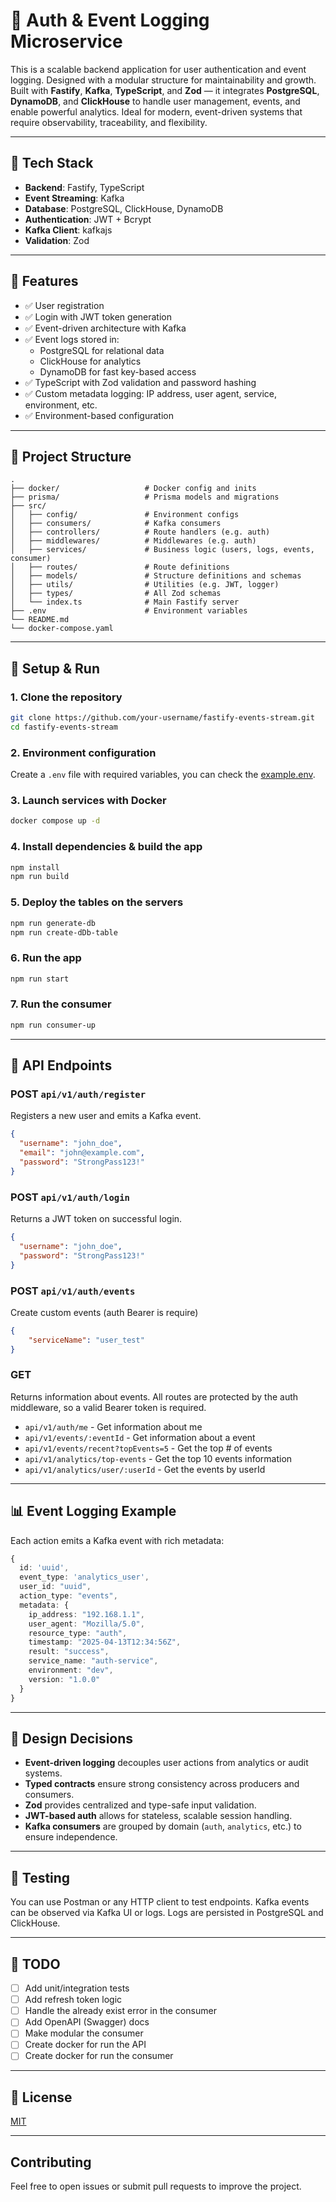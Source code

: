 
# 🔐 Auth & Event Logging Microservice

This is a scalable backend application for user authentication and event logging. Designed with a modular structure for maintainability and growth. Built with **Fastify**, **Kafka**, **TypeScript**, and **Zod** — it integrates **PostgreSQL**, **DynamoDB**, and **ClickHouse** to handle user management, events, and enable powerful analytics. Ideal for modern, event-driven systems that require observability, traceability, and flexibility.

---

## 🧱 Tech Stack

- **Backend**: Fastify, TypeScript
- **Event Streaming**: Kafka
- **Database**: PostgreSQL, ClickHouse, DynamoDB
- **Authentication**: JWT + Bcrypt
- **Kafka Client**: kafkajs
- **Validation**: Zod

---

## 🚀 Features

- ✅ User registration
- ✅ Login with JWT token generation
- ✅ Event-driven architecture with Kafka
- ✅ Event logs stored in:
  - PostgreSQL for relational data
  - ClickHouse for analytics
  - DynamoDB for fast key-based access
- ✅ TypeScript with Zod validation and password hashing
- ✅ Custom metadata logging: IP address, user agent, service, environment, etc.
- ✅ Environment-based configuration

---

## 📁 Project Structure

```
.
├── docker/                   # Docker config and inits
├── prisma/                   # Prisma models and migrations
├── src/
│   ├── config/               # Environment configs
│   ├── consumers/            # Kafka consumers
│   ├── controllers/          # Route handlers (e.g. auth)
│   ├── middlewares/          # Middlewares (e.g. auth)
│   ├── services/             # Business logic (users, logs, events, consumer)
│   ├── routes/               # Route definitions
│   ├── models/               # Structure definitions and schemas
│   ├── utils/                # Utilities (e.g. JWT, logger)
│   ├── types/                # All Zod schemas
│   └── index.ts              # Main Fastify server
├── .env                      # Environment variables
└── README.md
└── docker-compose.yaml
```

---

## 🧪 Setup & Run

### 1. Clone the repository

```bash
git clone https://github.com/your-username/fastify-events-stream.git
cd fastify-events-stream
```

### 2. Environment configuration

Create a `.env` file with required variables, you can check the [example.env](example.env).

### 3. Launch services with Docker

```bash
docker compose up -d
```

### 4. Install dependencies & build the app

```bash
npm install
npm run build
```

### 5. Deploy the tables on the servers

```bash
npm run generate-db
npm run create-dDb-table
```

### 6. Run the app

```bash
npm run start
```

### 7. Run the consumer

```bash
npm run consumer-up
```

---

## 🧪 API Endpoints

### POST `api/v1/auth/register`

Registers a new user and emits a Kafka event.

```json
{
  "username": "john_doe",
  "email": "john@example.com",
  "password": "StrongPass123!"
}
```

### POST `api/v1/auth/login`

Returns a JWT token on successful login.

```json
{
  "username": "john_doe",
  "password": "StrongPass123!"
}
```
### POST `api/v1/auth/events`

Create custom events (auth Bearer is require)

```json
{
    "serviceName": "user_test"
}
```

### GET

Returns information about events. All routes are protected by the auth middleware, so a valid Bearer token is required.

  - `api/v1/auth/me` - Get information about me
  - `api/v1/events/:eventId` - Get information about a event
  - `api/v1/events/recent?topEvents=5` - Get the top # of events
  - `api/v1/analytics/top-events` - Get the top 10 events information
  - `api/v1/analytics/user/:userId` - Get the events by userId

---

## 📊 Event Logging Example

Each action emits a Kafka event with rich metadata:

```ts
{
  id: 'uuid',
  event_type: 'analytics_user',
  user_id: "uuid",
  action_type: "events",
  metadata: {
    ip_address: "192.168.1.1",
    user_agent: "Mozilla/5.0",
    resource_type: "auth",
    timestamp: "2025-04-13T12:34:56Z",
    result: "success",
    service_name: "auth-service",
    environment: "dev",
    version: "1.0.0"
  }
}
```

---

## 🧠 Design Decisions

- **Event-driven logging** decouples user actions from analytics or audit systems.
- **Typed contracts** ensure strong consistency across producers and consumers.
- **Zod** provides centralized and type-safe input validation.
- **JWT-based auth** allows for stateless, scalable session handling.
- **Kafka consumers** are grouped by domain (`auth`, `analytics`, etc.) to ensure independence.

---

## 🧪 Testing

You can use Postman or any HTTP client to test endpoints. Kafka events can be observed via Kafka UI or logs. Logs are persisted in PostgreSQL and ClickHouse.

---

## 📌 TODO

- [ ] Add unit/integration tests
- [ ] Add refresh token logic
- [ ] Handle the already exist error in the consumer
- [ ] Add OpenAPI (Swagger) docs
- [ ] Make modular the consumer
- [ ] Create docker for run the API
- [ ] Create docker for run the consumer

---

## 📄 License

[MIT](LICENSE)

---

## Contributing
Feel free to open issues or submit pull requests to improve the project.